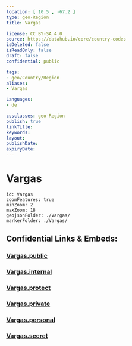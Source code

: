 ```yaml
---
location: [ 10.5 , -67.2 ] 
type: geo-Region
title: Vargas

license: CC BY-SA 4.0
source: https://datahub.io/core/country-codes
isDeleted: false
isReadOnly: false
draft: false
confidential: public

tags:
- geo/Country/Region
aliases:
- Vargas

Languages:
- de

cssclasses: geo-Region
publish: true
linkTitle: 
keywords: 
layout: 
publishDate: 
expiryDate: 
---
```


# Vargas

```leaflet
id: Vargas
zoomFeatures: true 
minZoom: 2 
maxZoom: 18
geojsonFolder: ./Vargas/
markerFolder: ./Vargas/
```


## Confidential Links & Embeds: 

### [Vargas.public](/_public/\Earth\Continent\America~South\Venezuela\States~VenezuelaVargas.public.md) 

### [Vargas.internal](/_internal/\Earth\Continent\America~South\Venezuela\States~VenezuelaVargas.internal.md) 

### [Vargas.protect](/_protect/\Earth\Continent\America~South\Venezuela\States~VenezuelaVargas.protect.md) 

### [Vargas.private](/_private/\Earth\Continent\America~South\Venezuela\States~VenezuelaVargas.private.md) 

### [Vargas.personal](/_personal/\Earth\Continent\America~South\Venezuela\States~VenezuelaVargas.personal.md) 

### [Vargas.secret](/_secret/\Earth\Continent\America~South\Venezuela\States~VenezuelaVargas.secret.md)

